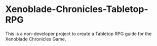 # Xenoblade-Chronicles-Tabletop-RPG
This is a non-developer project to create a Tabletop RPG guide for the Xenoblade Chronicles Game.
